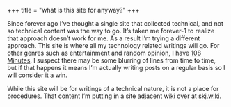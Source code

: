 +++
title = "what is this site for anyway?"
+++

Since forever ago I’ve thought a single site that collected technical, and not so technical content was the way to go. It’s taken me forever-1 to realize that approach doesn’t work for me. As a result I’m trying a different approach. This site is where all my technology related writings will go. For other genres such as entertainment and random opinion, I have [108 Minutes](https://108minutes.net). I suspect there may be some blurring of lines from time to time, but if that happens it means I’m actually writing posts on a regular basis so I will consider it a win.


While this site will be for writings of a technical nature, it is not a place for procedures. That content I’m putting in a site adjacent wiki over at [skj.wiki](https://skj.wiki).
